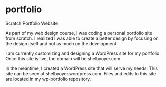 # portfolio
Scratch Portfolio Website

As part of my web design course, I was coding a personal portfolio site from scratch.
I realized I was able to create a better design by focusing on the design itself and not as much on the development.

I am currently customizing and designing a WordPress site for my portfolio.
Once this site is live, the domain will be shelbyoyer.com.

In the meantime, I created a WordPress site that will serve my needs.
This site can be seen at shelbyoyer.wordpress.com.
Files and edits to this site are located in my wp-portfolio repository.
